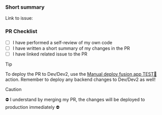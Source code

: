 ### Short summary

Link to issue:

### PR Checklist
- [ ] I have performed a self-review of my own code
- [ ] I have written a short summary of my changes in the PR
- [ ] I have linked related issue to the PR

> [!TIP]
> To deploy the PR to Dev/Dev2, use the [Manual deploy fusion app TEST🚀](https://github.com/equinor/cc-components/actions/workflows/manual-deploy.yml) action.
> Remember to deploy any backend changes to Dev/Dev2 as well!

> [!CAUTION]
> ⛔ I understand by merging my PR, the changes will be deployed to production immediately ⛔